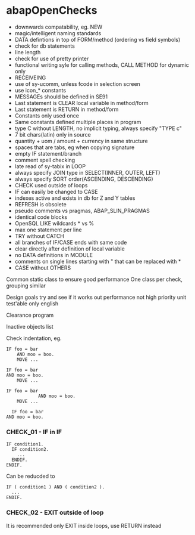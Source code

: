 abapOpenChecks
==============

- downwards compatability, eg. NEW
- magic/intelligent naming standards
- DATA defintions in top of FORM/method (ordering vs field symbols)
- check for db statements
- line length
- check for use of pretty printer
- functional writing syle for calling methods, CALL METHOD for dynamic only
- RECEIVEING
- use of sy-ucomm, unless fcode in selection screen
- use icon_* constants
- MESSAGEs should be defined in SE91
- Last statement is CLEAR local variable in method/form
- Last statement is RETURN in method/form
- Constants only used once
- Same constants defined multiple places in program
- type C without LENGTH, no implicit typing, always specify "TYPE c"
- 7 bit chars(latin) only in source
- quantity + uom / amount + currency in same structure
- spaces that are tabs, eg when copying signature
- empty IF statement/branch
- comment spell checking
- late read of sy-tabix in LOOP
- always specify JOIN type in SELECT(INNER, OUTER, LEFT)
- always specify SORT order(ASCENDING, DESCENDING)
- CHECK used outside of loops
- IF can easily be changed to CASE
- indexes active and exists in db for Z and Y tables
- REFRESH is obsolete
- pseudo comments vs pragmas, ABAP\_SLIN\_PRAGMAS
- identical code blocks
- OpenSQL LIKE wildcards * vs %
- max one statement per line
- TRY without CATCH
- all branches of IF/CASE ends with same code
- clear directly after definition of local variable
- no DATA definitions in MODULE
- comments on single lines starting with " that can be replaced with *
- CASE without OTHERS


Common static class to ensure good performance
One class per check, grouping similar

Design goals
try and see if it works out
performance not high priority
unit test'able
only english


Clearance program

Inactive objects list


Check indentation, eg. 

```
IF foo = bar
    AND moo = boo.
    MOVE ...
  
IF foo = bar
AND moo = boo.
    MOVE ...
	
IF foo = bar
		    AND moo = boo.
    MOVE ...

  IF foo = bar
AND moo = boo.
```


### CHECK_01 - IF in IF
```
IF condition1.
  IF condition2.
    ...
  ENDIF.
ENDIF.
```
Can be reducded to
```
IF ( condition1 ) AND ( condition2 ).
  ...
ENDIF.
```

### CHECK_02 - EXIT outside of loop
It is recommended only EXIT inside loops, use RETURN instead
